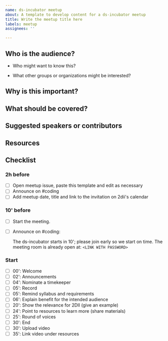 ```yaml
---
name: ds-incubator meetup
about: A template to develop content for a ds-incubator meetup
title: Write the meetup title here
labels: meetup
assignees: ''

---
```


## Who is the audience?

* Who might want to know this?

* What other groups or organizations might be interested?

## Why is this important?



## What should be covered?



## Suggested speakers or contributors



## Resources


## Checklist

### 2h before

- [ ] Open meetup issue, paste this template and edit as necessary
- [ ] Announce on #coding
- [ ] Add meetup date, title and link to the invitation on 2dii's calendar

### 10' before

- [ ] Start the meeting.
- [ ] Announce on #coding:

  The ds-incubator starts in 10'; please join early so we start on time.
  The meeting room is already open at:
  `<LINK WITH PASSWORD>`


### Start

- [ ] 00': Welcome
- [ ] 02': Announcements
- [ ] 04': Nominate a timekeeper
- [ ] 05': Record
- [ ] 05': Remind syllabus and requirements
- [ ] 06': Explain benefit for the intended audience
- [ ] 20': Show the relevance for 2DII (give an example) 
- [ ] 24': Point to resources to learn more (share materials)
- [ ] 25': Round of voices
- [ ] 30': End 
- [ ] 30': Upload video
- [ ] 35': Link video under resources
